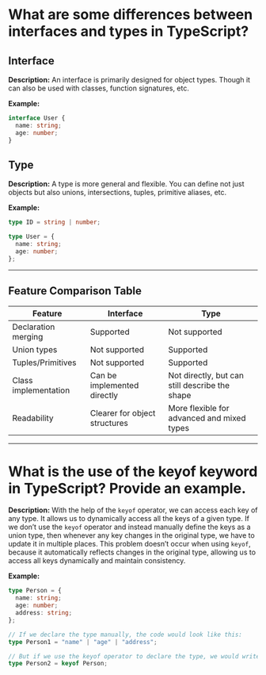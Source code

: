 # What are some differences between interfaces and types in TypeScript?

## Interface

**Description:**
An interface is primarily designed for object types. Though it can also be used with classes, function signatures, etc.

**Example:**

```ts
interface User {
  name: string;
  age: number;
}
```

## Type

**Description:**
A type is more general and flexible. You can define not just objects but also unions, intersections, tuples, primitive aliases, etc.

**Example:**

```ts
type ID = string | number;

type User = {
  name: string;
  age: number;
};
```

---

## Feature Comparison Table

| Feature              | Interface                     | Type                                           |
| -------------------- | ----------------------------- | ---------------------------------------------- |
| Declaration merging  | Supported                     | Not supported                                  |
| Union types          | Not supported                 | Supported                                      |
| Tuples/Primitives    | Not supported                 | Supported                                      |
| Class implementation | Can be implemented directly   | Not directly, but can still describe the shape |
| Readability          | Clearer for object structures | More flexible for advanced and mixed types     |

---

# What is the use of the keyof keyword in TypeScript? Provide an example.

**Description:**
With the help of the `keyof` operator, we can access each key of any type. It allows us to dynamically access all the keys of a given type.
If we don’t use the `keyof` operator and instead manually define the keys as a union type, then whenever any key changes in the original type, we have to update it in multiple places.
This problem doesn’t occur when using `keyof`, because it automatically reflects changes in the original type, allowing us to access all keys dynamically and maintain consistency.

**Example:**

```ts
type Person = {
  name: string;
  age: number;
  address: string;
};

// If we declare the type manually, the code would look like this:
type Person1 = "name" | "age" | "address";

// But if we use the keyof operator to declare the type, we would write it like this:
type Person2 = keyof Person;
```
